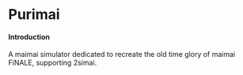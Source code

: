 # Purimai

#### Introduction
A maimai simulator dedicated to recreate the old time glory of maimai FiNALE, supporting 2simai.